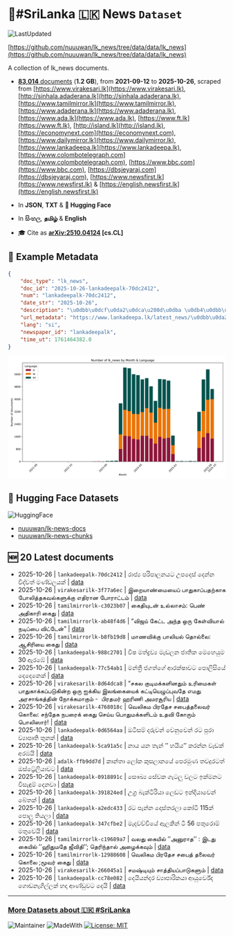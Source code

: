 # 📄#SriLanka 🇱🇰 News `Dataset`

![LastUpdated](https://img.shields.io/badge/last_updated-2025--10--26_13:14:59-green)

[https://github.com/nuuuwan/lk_news/tree/data/data/lk_news](https://github.com/nuuuwan/lk_news/tree/data/data/lk_news)

A collection of lk_news documents.

- [**83,014** documents](https://github.com/nuuuwan/lk_news/tree/data/data/lk_news) (**1.2 GB**), from **2021-09-12** to **2025-10-26**, scraped from [https://www.virakesari.lk](https://www.virakesari.lk), [http://sinhala.adaderana.lk](http://sinhala.adaderana.lk), [https://www.tamilmirror.lk](https://www.tamilmirror.lk), [https://www.adaderana.lk](https://www.adaderana.lk), [https://www.ada.lk](https://www.ada.lk), [https://www.ft.lk](https://www.ft.lk), [http://island.lk](http://island.lk), [https://economynext.com](https://economynext.com), [https://www.dailymirror.lk](https://www.dailymirror.lk), [https://www.lankadeepa.lk](https://www.lankadeepa.lk), [https://www.colombotelegraph.com](https://www.colombotelegraph.com), [https://www.bbc.com](https://www.bbc.com), [https://dbsjeyaraj.com](https://dbsjeyaraj.com), [https://www.newsfirst.lk](https://www.newsfirst.lk) & [https://english.newsfirst.lk](https://english.newsfirst.lk)

- In **JSON**, **TXT** & **🤗 Hugging Face**

- In **සිංහල**, **தமிழ்** & **English**

- 🎓 Cite as **[arXiv:2510.04124](https://arxiv.org/abs/2510.04124) [cs.CL]**

## 📝 Example Metadata

```json
{
    "doc_type": "lk_news",
    "doc_id": "2025-10-26-lankadeepalk-70dc2412",
    "num": "lankadeepalk-70dc2412",
    "date_str": "2025-10-26",
    "description": "\u0dbb\u0dcf\u0da2\u0dca\u200d\u0dba \u0db4\u0dbb\u0dd2\u0db4\u0dcf\u0dbd\u0db1\u0dba\u0da7 \u0d8b\u0db4\u0daf\u0dd9\u0dc3\u0dca \u0daf\u0dd9\u0db1\u0dca\u0db1 \u0dc0\u0dd2\u0daf\u0dca\u0dc0\u0dad\u0dca \u0db8\u0dab\u0dca\u0da9\u0dbd\u0dba\u0d9a\u0dca",
    "url_metadata": "https://www.lankadeepa.lk/latest_news/\u0dbb\u0da2\u0dba-\u0db4\u0dbb\u0db4\u0dbd\u0db1\u0dba\u0da7-\u0d8b\u0db4\u0daf\u0dc3-\u0daf\u0db1\u0db1-\u0dc0\u0daf\u0dc0\u0dad-\u0db8\u0dab\u0da9\u0dbd\u0dba\u0d9a/1-682072",
    "lang": "si",
    "newspaper_id": "lankadeepalk",
    "time_ut": 1761464382.0
}
```

![Chart](https://raw.githubusercontent.com/nuuuwan/lk_news/refs/heads/data/data/lk_news/docs_by_month_and_lang.png)

## 🤗 Hugging Face Datasets

![HuggingFace](https://img.shields.io/badge/-HuggingFace-FDEE21?style=for-the-badge&logo=HuggingFace)

- [nuuuwan/lk-news-docs](https://huggingface.co/datasets/nuuuwan/lk-news-docs)
- [nuuuwan/lk-news-chunks](https://huggingface.co/datasets/nuuuwan/lk-news-chunks)

## 🆕 20 Latest documents

- 2025-10-26 | `lankadeepalk-70dc2412` | රාජ්‍ය පරිපාලනයට උපදෙස් දෙන්න විද්වත් මණ්ඩලයක් | [data](https://github.com/nuuuwan/lk_news/tree/data/data/lk_news/2020s/2025/2025-10-26-lankadeepalk-70dc2412)
- 2025-10-26 | `virakesarilk-3f77a6ec` | இறை­யாண்­மையைப் பாது­காப்­ப­தற்­காக போலித்­த­க­வல்­க­ளுக்கு எதி­ரான போராட்டம் | [data](https://github.com/nuuuwan/lk_news/tree/data/data/lk_news/2020s/2025/2025-10-26-virakesarilk-3f77a6ec)
- 2025-10-26 | `tamilmirrorlk-c3023b07` | கைதியுடன் உல்லாசம்: பெண் அதிகாரி கைது | [data](https://github.com/nuuuwan/lk_news/tree/data/data/lk_news/2020s/2025/2025-10-26-tamilmirrorlk-c3023b07)
- 2025-10-26 | `tamilmirrorlk-ab48f4d6` | “விஜய் கேட்ட அந்த ஒரு கேள்வியால் நடிப்பை விட்டேன்” | [data](https://github.com/nuuuwan/lk_news/tree/data/data/lk_news/2020s/2025/2025-10-26-tamilmirrorlk-ab48f4d6)
- 2025-10-26 | `tamilmirrorlk-b8fb19d8` | மாணவிக்கு பாலியல் தொல்லை:  ஆசிரியை கைது | [data](https://github.com/nuuuwan/lk_news/tree/data/data/lk_news/2020s/2025/2025-10-26-tamilmirrorlk-b8fb19d8)
- 2025-10-26 | `lankadeepalk-988c2701` | විෂ මත්ද්‍රව්‍ය මැඩලන ජාතික මෙහෙයුම  30 ඇරඹේ | [data](https://github.com/nuuuwan/lk_news/tree/data/data/lk_news/2020s/2025/2025-10-26-lankadeepalk-988c2701)
- 2025-10-26 | `lankadeepalk-77c54ab1` | මන්ත්‍රී ජගත්ගේ ආරක්ෂාවට පොලිසියේ දෙදෙනෙක් | [data](https://github.com/nuuuwan/lk_news/tree/data/data/lk_news/2020s/2025/2025-10-26-lankadeepalk-77c54ab1)
- 2025-10-26 | `virakesarilk-8d64dca8` | “சகல குடிமக்களினதும் உரிமைகள் பாதுகாக்கப்படுகின்ற ஒரு ஐக்கிய இலங்கையைக் கட்டியெழுப்புவதே எமது அரசாங்கத்தின் நோக்கமாகும் -  பிரதமர் ஹரிணி அமரசூரிய | [data](https://github.com/nuuuwan/lk_news/tree/data/data/lk_news/2020s/2025/2025-10-26-virakesarilk-8d64dca8)
- 2025-10-26 | `virakesarilk-4768018c` | வெலிகம பிரதேச சபைத்தலைவர் கொலை: சந்தேக நபரைக் கைது செய்ய பொதுமக்களிடம் உதவி கோரும் பொலிஸார்! | [data](https://github.com/nuuuwan/lk_news/tree/data/data/lk_news/2020s/2025/2025-10-26-virakesarilk-4768018c)
- 2025-10-26 | `lankadeepalk-0d6564aa` | ඔටිසම් දරුවන් වෙනුවෙන් රට පුරා ව්‍යාපෘති තුනක් | [data](https://github.com/nuuuwan/lk_news/tree/data/data/lk_news/2020s/2025/2025-10-26-lankadeepalk-0d6564aa)
- 2025-10-26 | `lankadeepalk-5ca91a5c` | නාය යන තැන් ’’ හයිය’’ කරන්න වැඩක් අරඹයි | [data](https://github.com/nuuuwan/lk_news/tree/data/data/lk_news/2020s/2025/2025-10-26-lankadeepalk-5ca91a5c)
- 2025-10-26 | `adalk-ffb9dd7d` | කාන්තා ලෝක කුසලානයේ පෙරමුණ තවදුරටත් ඔස්ට්‍රේලියාවට | [data](https://github.com/nuuuwan/lk_news/tree/data/data/lk_news/2020s/2025/2025-10-26-adalk-ffb9dd7d)
- 2025-10-26 | `lankadeepalk-0918891c` | සෞඛ්‍ය සේවක ගැටලු වලට ඉක්මනට විසැඳුම් දෙනවා | [data](https://github.com/nuuuwan/lk_news/tree/data/data/lk_news/2020s/2025/2025-10-26-lankadeepalk-0918891c)
- 2025-10-26 | `lankadeepalk-391824ed` | උග්‍ර බැක්ටීරියා ලෙඩට ඉන්දියාවෙන් බේතක් | [data](https://github.com/nuuuwan/lk_news/tree/data/data/lk_news/2020s/2025/2025-10-26-lankadeepalk-391824ed)
- 2025-10-26 | `lankadeepalk-a2edc433` | රට පැන්න දොස්තරලා කෝටි 115ක් පොලු තියලා | [data](https://github.com/nuuuwan/lk_news/tree/data/data/lk_news/2020s/2025/2025-10-26-lankadeepalk-a2edc433)
- 2025-10-26 | `lankadeepalk-347cfbe2` | මැදවච්චියේ ඇලකින් ටී 56 පතුරොම් මතුවෙයි | [data](https://github.com/nuuuwan/lk_news/tree/data/data/lk_news/2020s/2025/2025-10-26-lankadeepalk-347cfbe2)
- 2025-10-26 | `tamilmirrorlk-c19689a7` | வலது கையில் ’’அனுராத’’ : இடது கையில் ’’ஹிதுமதே ஜீவிதி’’; தெரிந்தால் அழைக்கவும் | [data](https://github.com/nuuuwan/lk_news/tree/data/data/lk_news/2020s/2025/2025-10-26-tamilmirrorlk-c19689a7)
- 2025-10-26 | `tamilmirrorlk-12988608` | வெலிகம பிரதேச சபைத் தலைவர் கொலை ;மூவர் கைது | [data](https://github.com/nuuuwan/lk_news/tree/data/data/lk_news/2020s/2025/2025-10-26-tamilmirrorlk-12988608)
- 2025-10-26 | `virakesarilk-266045a1` | சமஷ்­டியும் சாத்­தி­யப்­பா­டு­களும் | [data](https://github.com/nuuuwan/lk_news/tree/data/data/lk_news/2020s/2025/2025-10-26-virakesarilk-266045a1)
- 2025-10-26 | `lankadeepalk-cc78e082` | දෙයියන්දර ව්‍යාපාරිකයා ආයුර්වේද ගොඩනැගිල්ලක් හදා ආණ්ඩුවට දෙයි | [data](https://github.com/nuuuwan/lk_news/tree/data/data/lk_news/2020s/2025/2025-10-26-lankadeepalk-cc78e082)

---

### [More Datasets about 🇱🇰 #SriLanka](https://github.com/nuuuwan/lk_datasets)

![Maintainer](https://img.shields.io/badge/maintainer-nuuuwan-red)
![MadeWith](https://img.shields.io/badge/made_with-python-blue)
[![License: MIT](https://img.shields.io/badge/License-MIT-yellow.svg)](https://opensource.org/licenses/MIT)
